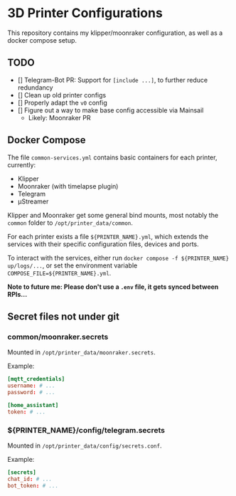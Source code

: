 # 3D Printer Configurations

This repository contains my klipper/moonraker configuration, as well as a docker compose setup.

## TODO
- [] Telegram-Bot PR: Support for `[include ...]`, to further reduce redundancy
- [] Clean up old printer configs
- [] Properly adapt the `v0` config
- [] Figure out a way to make base config accessible via Mainsail
    - Likely: Moonraker PR

## Docker Compose

The file `common-services.yml` contains basic containers for each printer, currently:
- Klipper
- Moonraker (with timelapse plugin)
- Telegram
- µStreamer

Klipper and Moonraker get some general bind mounts, most notably the `common` folder to `/opt/printer_data/common`.

For each printer exists a file `${PRINTER_NAME}.yml`, which extends the services with their specific configuration files, devices and ports.

To interact with the services, either run `docker compose -f ${PRINTER_NAME} up/logs/...`, or set the environment variable `COMPOSE_FILE=${PRINTER_NAME}.yml`.

**Note to future me: Please don't use a `.env` file, it gets synced between RPIs...**

## Secret files not under git
### common/moonraker.secrets
Mounted in `/opt/printer_data/moonraker.secrets`.

Example:
```conf
[mqtt_credentials]
username: # ...
password: # ...

[home_assistant]
token: # ...
```

### ${PRINTER_NAME}/config/telegram.secrets
Mounted in `/opt/printer_data/config/secrets.conf`.

Example:
```conf
[secrets]
chat_id: # ...
bot_token: # ...
```